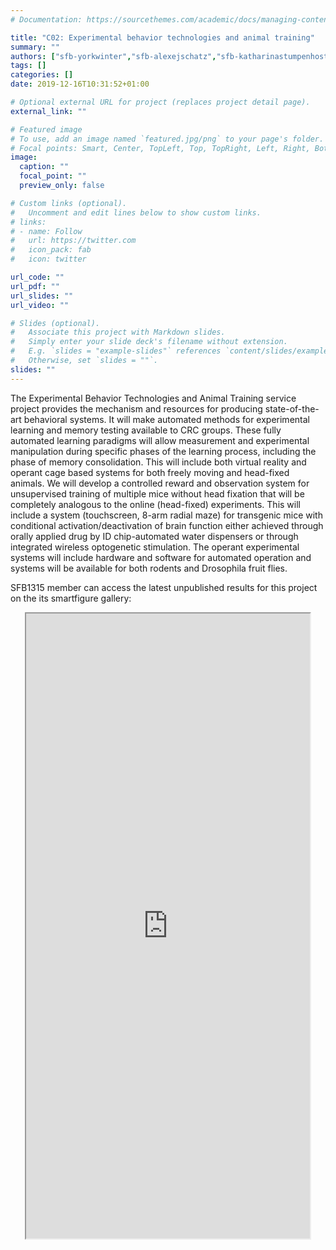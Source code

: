 ```yaml
---
# Documentation: https://sourcethemes.com/academic/docs/managing-content/

title: "C02: Experimental behavior technologies and animal training"
summary: ""
authors: ["sfb-yorkwinter","sfb-alexejschatz","sfb-katharinastumpenhost"]
tags: []
categories: []
date: 2019-12-16T10:31:52+01:00

# Optional external URL for project (replaces project detail page).
external_link: ""

# Featured image
# To use, add an image named `featured.jpg/png` to your page's folder.
# Focal points: Smart, Center, TopLeft, Top, TopRight, Left, Right, BottomLeft, Bottom, BottomRight.
image:
  caption: ""
  focal_point: ""
  preview_only: false

# Custom links (optional).
#   Uncomment and edit lines below to show custom links.
# links:
# - name: Follow
#   url: https://twitter.com
#   icon_pack: fab
#   icon: twitter

url_code: ""
url_pdf: ""
url_slides: ""
url_video: ""

# Slides (optional).
#   Associate this project with Markdown slides.
#   Simply enter your slide deck's filename without extension.
#   E.g. `slides = "example-slides"` references `content/slides/example-slides.md`.
#   Otherwise, set `slides = ""`.
slides: ""
---
```

<DIV class="article-container" markdown="1">
<DIV class="article-style" markdown="1">
  
The Experimental Behavior Technologies and Animal Training service project provides the mechanism and resources for producing state-of-the-art behavioral systems. It will make automated methods for experimental learning and memory testing available to CRC groups. These fully automated learning paradigms will allow measurement and experimental manipulation during specific phases of the learning process, including the phase of memory consolidation. This will include both virtual reality and operant cage based systems for both freely moving and head-fixed animals. We will develop a controlled reward and observation system for unsupervised training of multiple mice without head fixation that will be completely analogous to the online (head-fixed) experiments. This will include a system (touchscreen, 8-arm radial maze) for transgenic mice with conditional activation/deactivation of brain function either achieved through orally applied drug by ID chip-automated water dispensers or through integrated wireless optogenetic stimulation. The operant experimental systems will include hardware and software for automated operation and systems will be available for both rodents and Drosophila fruit flies.

SFB1315 member can access the latest unpublished results for this project on the its smartfigure gallery: 
</DIV>
</DIV>

<center>
<iframe src ="https://sdash.sourcedata.io/dashboard?search=project:C02" height=1000px width=90% ></iframe>
</center>
